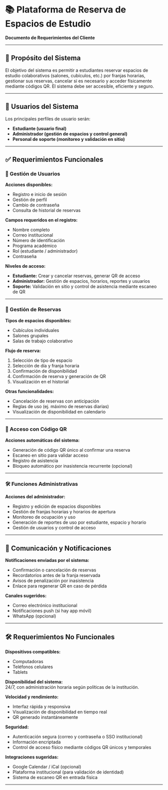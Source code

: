 # 📚 Plataforma de Reserva de Espacios de Estudio  
**Documento de Requerimientos del Cliente**

---

## 🧭 Propósito del Sistema

El objetivo del sistema es permitir a estudiantes reservar espacios de estudio colaborativos (salones, cubículos, etc.) por franjas horarias, gestionar sus reservas, cancelar si es necesario y acceder físicamente mediante códigos QR. El sistema debe ser accesible, eficiente y seguro.

---

## 👥 Usuarios del Sistema

Los principales perfiles de usuario serán:

- **Estudiante (usuario final)**
- **Administrador (gestión de espacios y control general)**
- **Personal de soporte (monitoreo y validación en sitio)**

---

## ✅ Requerimientos Funcionales

### 👤 Gestión de Usuarios

**Acciones disponibles:**
- Registro e inicio de sesión
- Gestión de perfil
- Cambio de contraseña
- Consulta de historial de reservas

**Campos requeridos en el registro:**
- Nombre completo
- Correo institucional
- Número de identificación
- Programa académico
- Rol (estudiante / administrador)
- Contraseña

**Niveles de acceso:**
- **Estudiante:** Crear y cancelar reservas, generar QR de acceso  
- **Administrador:** Gestión de espacios, horarios, reportes y usuarios  
- **Soporte:** Validación en sitio y control de asistencia mediante escaneo de QR  

---

### 📅 Gestión de Reservas

**Tipos de espacios disponibles:**
- Cubículos individuales
- Salones grupales
- Salas de trabajo colaborativo

**Flujo de reserva:**
1. Selección de tipo de espacio
2. Selección de día y franja horaria
3. Confirmación de disponibilidad
4. Confirmación de reserva y generación de QR
5. Visualización en el historial

**Otras funcionalidades:**
- Cancelación de reservas con anticipación
- Reglas de uso (ej. máximo de reservas diarias)
- Visualización de disponibilidad en calendario

---

### 🔐 Acceso con Código QR

**Acciones automáticas del sistema:**
- Generación de código QR único al confirmar una reserva
- Escaneo en sitio para validar acceso
- Registro de asistencia
- Bloqueo automático por inasistencia recurrente (opcional)

---

### 🛠 Funciones Administrativas

**Acciones del administrador:**
- Registro y edición de espacios disponibles
- Gestión de franjas horarias y horarios de apertura
- Monitoreo de ocupación y uso
- Generación de reportes de uso por estudiante, espacio y horario
- Gestión de usuarios y control de acceso

---

## 🔔 Comunicación y Notificaciones

**Notificaciones enviadas por el sistema:**
- Confirmación o cancelación de reservas
- Recordatorios antes de la franja reservada
- Avisos de penalización por inasistencia
- Enlace para regenerar QR en caso de pérdida

**Canales sugeridos:**
- Correo electrónico institucional
- Notificaciones push (si hay app móvil)
- WhatsApp (opcional)

---

## 🛠 Requerimientos No Funcionales

**Dispositivos compatibles:**
- Computadoras
- Teléfonos celulares
- Tablets

**Disponibilidad del sistema:**  
24/7, con administración horaria según políticas de la institución.

**Velocidad y rendimiento:**  
- Interfaz rápida y responsiva  
- Visualización de disponibilidad en tiempo real  
- QR generado instantáneamente

**Seguridad:**  
- Autenticación segura (correo y contraseña o SSO institucional)  
- Información encriptada  
- Control de acceso físico mediante códigos QR únicos y temporales

**Integraciones sugeridas:**
- Google Calendar / iCal (opcional)
- Plataforma institucional (para validación de identidad)
- Sistema de escaneo QR en entrada física

---

